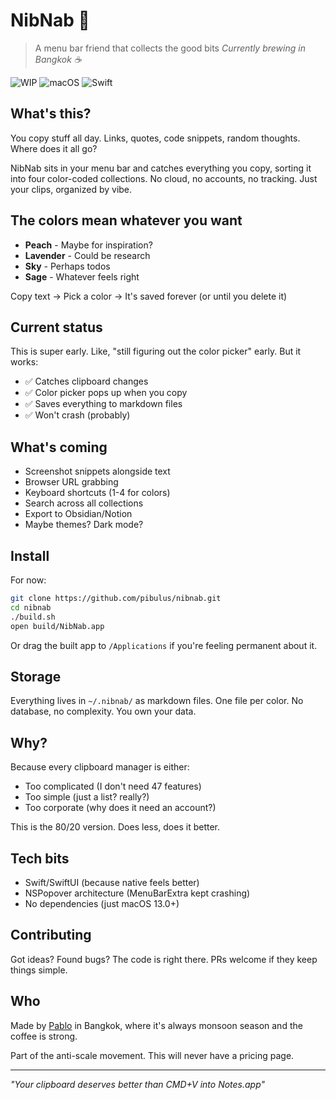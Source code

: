 # NibNab 🎯

> A menu bar friend that collects the good bits
> *Currently brewing in Bangkok ☕*

![WIP](https://img.shields.io/badge/status-work%20in%20progress-FF69B4)
![macOS](https://img.shields.io/badge/macOS-13.0+-9370DB)
![Swift](https://img.shields.io/badge/Swift-5.9-FFB6C1)

## What's this?

You copy stuff all day. Links, quotes, code snippets, random thoughts. Where does it all go?

NibNab sits in your menu bar and catches everything you copy, sorting it into four color-coded collections. No cloud, no accounts, no tracking. Just your clips, organized by vibe.

## The colors mean whatever you want

- **Peach** - Maybe for inspiration?
- **Lavender** - Could be research
- **Sky** - Perhaps todos
- **Sage** - Whatever feels right

Copy text → Pick a color → It's saved forever (or until you delete it)

## Current status

This is super early. Like, "still figuring out the color picker" early. But it works:

- ✅ Catches clipboard changes
- ✅ Color picker pops up when you copy
- ✅ Saves everything to markdown files
- ✅ Won't crash (probably)

## What's coming

- Screenshot snippets alongside text
- Browser URL grabbing
- Keyboard shortcuts (1-4 for colors)
- Search across all collections
- Export to Obsidian/Notion
- Maybe themes? Dark mode?

## Install

For now:
```bash
git clone https://github.com/pibulus/nibnab.git
cd nibnab
./build.sh
open build/NibNab.app
```

Or drag the built app to `/Applications` if you're feeling permanent about it.

## Storage

Everything lives in `~/.nibnab/` as markdown files. One file per color. No database, no complexity. You own your data.

## Why?

Because every clipboard manager is either:
- Too complicated (I don't need 47 features)
- Too simple (just a list? really?)
- Too corporate (why does it need an account?)

This is the 80/20 version. Does less, does it better.

## Tech bits

- Swift/SwiftUI (because native feels better)
- NSPopover architecture (MenuBarExtra kept crashing)
- No dependencies (just macOS 13.0+)

## Contributing

Got ideas? Found bugs? The code is right there. PRs welcome if they keep things simple.

## Who

Made by [Pablo](https://github.com/pibulus) in Bangkok, where it's always monsoon season and the coffee is strong.

Part of the anti-scale movement. This will never have a pricing page.

---

*"Your clipboard deserves better than CMD+V into Notes.app"*